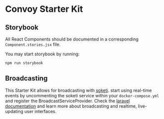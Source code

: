 # Convoy Starter Kit

## Storybook
All React Components should be documented in a corresponding `Component.stories.jsx` file.

You may start storybook by running:
```sh
npm run storybook
```

## Broadcasting
This Starter Kit allows for broadcasting with [soketi](https://soketi.app/). start using real-time events by uncommenting the soketi service within your `docker-compose.yml` and register the BroadcastServiceProvider. Check the [laravel documentation](https://laravel.com/docs/9.x/broadcasting) and learn more about broadcasting and realtime, live-updating user interfaces.
